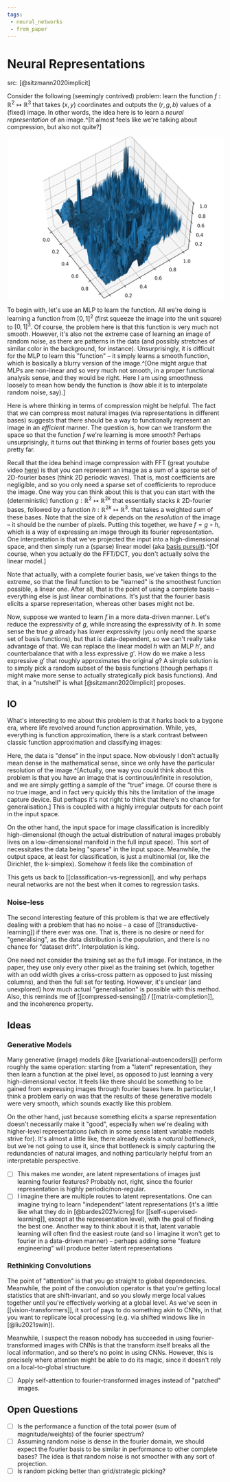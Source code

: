 ```yaml
---
tags:
 - neural_networks
 - from_paper
---
```


# Neural Representations

src: [@sitzmann2020implicit]

Consider the following (seemingly contrived) problem: learn the function $f:\mathbb{R}^2\mapsto \mathbb{R}^3$ that takes $(x,y)$ coordinates and outputs the $(r,g,b)$ values of a (fixed) image. In other words, the idea here is to learn a *neural representation* of an image.^[It almost feels like we're talking about compression, but also not quite?]

![Example of an image represented as a function](img/img_fun.png)

To begin with, let's use an MLP to learn the function. All we're doing is learning a function from $[0,1]^2$ (first squeeze the image into the unit square) to $[0,1]^3$. Of course, the problem here is that this function is very much not smooth. However, it's also not the extreme case of learning an image of random noise, as there are patterns in the data (and possibly stretches of similar color in the background, for instance). Unsurprisingly, it is difficult for the MLP to learn this "function" – it simply learns a smooth function, which is basically a blurry version of the image.^[One might argue that MLPs are non-linear and so very much not smooth, in a proper functional analysis sense, and they would be right. Here I am using smoothness loosely to mean how bendy the function is (how able it is to interpolate random noise, say).]

Here is where thinking in terms of compression might be helpful. The fact that we can compress most natural images (via representations in different bases) suggests that there should be a way to functionally represent an image in an *efficient* manner. The question is, how can we transform the space so that the function $f$ we're learning is more smooth? Perhaps unsurprisingly, it turns out that thinking in terms of fourier bases gets you pretty far.

Recall that the idea behind image compression with FFT (great youtube video [here](https://www.youtube.com/watch?v=gGEBUdM0PVc)) is that you can represent an image as a sum of a sparse set of 2D-fourier bases (think 2D periodic waves). That is, most coefficients are negligible, and so you only need a sparse set of coefficients to reproduce the image. One way you can think about this is that you can start with the (deterministic) function $g: \mathbb{R}^2 \mapsto \mathbb{R}^{2k}$ that essentially stacks $k$ 2D-fourier bases, followed by a function $h: \mathbb{R}^{2k} \mapsto \mathbb{R}^3$. that takes a weighted sum of these bases. Note that the size of $k$ depends on the *resolution* of the image – it should be the number of pixels. Putting this together, we have $f = g \circ h$, which is a way of expressing an image through its fourier representation. One interpretation is that we've projected the input into a high-dimensional space, and then simply run a (sparse) linear model (aka [basis pursuit](https://en.wikipedia.org/wiki/Basis_pursuit)).^[Of course, when you actually do the FFT/DCT, you don't actually solve the linear model.]

<Note>
Note that actually, with a complete fourier basis, we've taken things to the extreme, so that the final function to be "learned" is the smoothest function possible, a linear one. After all, that is the point of using a complete basis – everything else is just linear combinations. It's just that the fourier basis elicits a sparse representation, whereas other bases might not be.
</Note>

Now, suppose we wanted to learn $f$ in a more data-driven manner. Let's reduce the expressivity of $g$, while increasing the expressivity of $h$. In some sense the true $g$ already has lower expressivity (you only need the sparse set of basis functions), but that is data-dependent, so we can't really take advantage of that. We can replace the linear model $h$ with an MLP $h'$, and counterbalance that with a less expressive $g'$. How do we make a less expressive $g'$ that roughly approximates the original $g$? A simple solution is to simply pick a random subset of the basis functions (though perhaps it might make more sense to actually strategically pick basis functions). And that, in a "nutshell" is what [@sitzmann2020implicit] proposes.

## IO

What's interesting to me about this problem is that it harks back to a bygone era, where life revolved around function approximation. While, yes, everything is function approximation, there is a stark contrast between classic function approximation and classifying images:

Here, the data is "dense" in the input space. Now obviously I don't actually mean dense in the mathematical sense, since we only have the particular resolution of the image.^[Actually, one way you could think about this problem is that you have an image that is continous/infinite in resolution, and we are simply getting a sample of the "true" image. Of course there is no true image, and in fact very quickly this hits the limitation of the image capture device. But perhaps it's not right to think that there's no chance for generalisation.] This is coupled with a highly irregular outputs for each point in the input space.

On the other hand, the input space for image classification is incredibly high-dimensional (though the actual distribution of natural images probably lives on a low-dimensional manifold in the full input space). This sort of necessitates the data being "sparse" in the input space. Meanwhile, the output space, at least for classification, is just a multinomial (or, like the Dirichlet, the k-simplex). Somehow it feels like the combination of 

This gets us back to [[classification-vs-regression]], and why perhaps neural networks are not the best when it comes to regression tasks.

### Noise-less

The second interesting feature of this problem is that we are effectively dealing with a problem that has no noise – a case of [[transductive-learning]] if there ever was one. That is, there is no desire or need for "generalising", as the data distribution is the population, and there is no chance for "dataset drift". Interpolation is king.

<Note>
One need not consider the training set as the full image. For instance, in the paper, they use only every other pixel as the training set (which, together with an odd width gives a criss-cross pattern as opposed to just missing columns), and then the full set for testing. However, it's unclear (and unexplored) how much actual "generalisation" is possible with this method. Also, this reminds me of [[compressed-sensing]] / [[matrix-completion]], and the incoherence property.
</Note>

## Ideas

### Generative Models

Many generative (image) models (like [[variational-autoencoders]]) perform roughly the same operation: starting from a "latent" representation, they then learn a function at the pixel level, as opposed to just learning a very high-dimensional vector. It feels like there should be something to be gained from expressing images through fourier bases here. In particular, I think a problem early on was that the results of these generative models were very smooth, which sounds exactly like this problem.

On the other hand, just because something elicits a sparse representation doesn't necessarily make it "good", especially when we're dealing with higher-level representations (which in some sense latent variable models strive for). It's almost a little like, there already exists a *natural bottleneck*, but we're not going to use it, since that bottleneck is simply capturing the redundancies of natural images, and nothing particularly helpful from an interpretable perspective.

 - [ ] This makes me wonder, are latent representations of images just learning fourier features? Probably not, right, since the fourier representation is highly periodic/non-regular.
 - [ ] I imagine there are multiple routes to latent representations. One can imagine trying to learn "independent" latent representations (it's a little like what they do in [@bardes2021vicreg] for [[self-supervised-learning]], except at the representation level), with the goal of finding the best one. Another way to think about it is that, latent variable learning will often find the easiest route (and so I imagine it won't get to fourier in a data-driven manner) – perhaps adding some "feature engineering" will produce better latent representations

### Rethinking Convolutions

The point of "attention" is that you go straight to global dependencies. Meanwhile, the point of the convolution operator is that you're getting local statistics that are shift-invariant, and so you slowly merge local values together until you're effectively working at a global level. As we've seen in [[vision-transformers]], it sort of pays to do something akin to CNNs, in that you want to replicate local processing (e.g. via shifted windows like in [@liu2021swin]).

Meanwhile, I suspect the reason nobody has succeeded in using fourier-transformed images with CNNs is that the transform itself breaks all the local information, and so there's no point in using CNNs. However, this is precisely where attention might be able to do its magic, since it doesn't rely on a local-to-global structure.

 - [ ] Apply self-attention to fourier-transformed images instead of "patched" images.

## Open Questions

  - [ ] Is the performance a function of the total power (sum of magnitude/weights) of the fourier spectrum?
  - [ ] Assuming random noise is dense in the fourier domain, we should expect the fourier basis to be similar in performance to other complete bases? The idea is that random noise is not smoother with any sort of projection.
  - [ ] Is random picking better than grid/strategic picking?